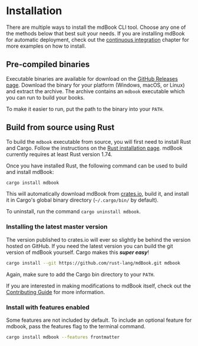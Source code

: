 # Installation

There are multiple ways to install the mdBook CLI tool.
Choose any one of the methods below that best suit your needs.
If you are installing mdBook for automatic deployment, check out the [continuous integration] chapter for more examples on how to install.

[continuous integration]: ../continuous-integration.md

## Pre-compiled binaries

Executable binaries are available for download on the [GitHub Releases page][releases].
Download the binary for your platform (Windows, macOS, or Linux) and extract the archive.
The archive contains an `mdbook` executable which you can run to build your books.

To make it easier to run, put the path to the binary into your `PATH`.

[releases]: https://github.com/rust-lang/mdBook/releases

## Build from source using Rust

To build the `mdbook` executable from source, you will first need to install Rust and Cargo.
Follow the instructions on the [Rust installation page].
mdBook currently requires at least Rust version 1.74.

Once you have installed Rust, the following command can be used to build and install mdBook:

```sh
cargo install mdbook
```

This will automatically download mdBook from [crates.io], build it, and install it in Cargo's global binary directory (`~/.cargo/bin/` by default).

To uninstall, run the command `cargo uninstall mdbook`.

[Rust installation page]: https://www.rust-lang.org/tools/install
[crates.io]: https://crates.io/

### Installing the latest master version

The version published to crates.io will ever so slightly be behind the version hosted on GitHub.
If you need the latest version you can build the git version of mdBook yourself.
Cargo makes this ***super easy***!

```sh
cargo install --git https://github.com/rust-lang/mdBook.git mdbook
```

Again, make sure to add the Cargo bin directory to your `PATH`.

If you are interested in making modifications to mdBook itself, check out the [Contributing Guide] for more information.

[Contributing Guide]: https://github.com/rust-lang/mdBook/blob/master/CONTRIBUTING.md

### Install with features enabled
Some features are not included by default. To include an optional feature for mdbook, pass the features flag to the terminal command.

```sh
cargo install mdbook --features frontmatter
```

